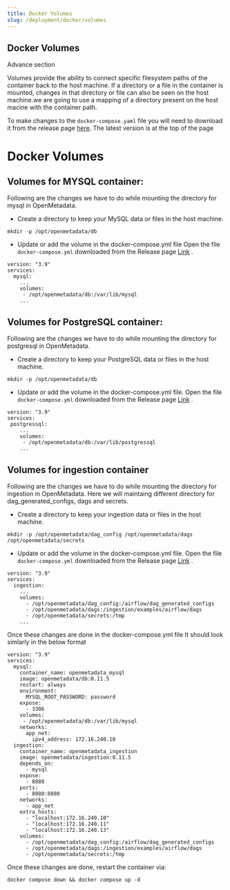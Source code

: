 ```yaml
---
title: Docker Volumes
slug: /deployment/docker/volumes
---
```

## Docker Volumes
Advance section


Volumes provide the ability to connect specific filesystem paths of the container back to the host machine. If a directory or a file in the container is mounted, changes in that directory  or file can also be seen on the host machine.we are going to use a mapping of a directory present on the host macine with the container path.

<Note>

To make changes to the `docker-compose.yaml` file you will need to download it from the release page [here](https://github.com/open-metadata/OpenMetadata/releases). The latest version is at the top of the page
</Note>

# Docker Volumes

## Volumes for MYSQL container:
Following are the changes we have to do while mounting the directory for mysql in OpenMetadata.
- Create a directory to keep your MySQL data or files in the host machine.
```commandline
mkdir -p /opt/openmetadata/db
```
- Update or add the volume in the docker-compose.yml file
Open the file `docker-compose.yml` downloaded from the Release page [Link](https://github.com/open-metadata/OpenMetadata/releases/download/0.11.5-release/docker-compose.yml) .

```commandline
version: "3.9"
services:
  mysql:
    ...
    volumes:
     - /opt/openmetadata/db:/var/lib/mysql
    ...
```
## Volumes for PostgreSQL container:
Following are the changes we have to do while mounting the directory for postgresql in OpenMetadata.
- Create a directory to keep your PostgreSQL data or files in the host machine.
```commandline
mkdir -p /opt/openmetadata/db
```
- Update or add the volume in the docker-compose.yml file.
Open the file `docker-compose.yml` downloaded from the Release page [Link](https://github.com/open-metadata/OpenMetadata/releases/download/0.11.5-release/docker-compose.yml) .

```commandline
version: "3.9"
services:
 postgressql:
    ...
    volumes:
     - /opt/openmetadata/db:/var/lib/postgressql
    ...
```

## Volumes for ingestion container
Following are the changes we have to do while mounting the directory for ingestion in OpenMetadata. Here we will maintaing different directory for dag_generated_configs, dags and secrets.
- Create a directory to keep your ingestion data or files in the host machine.
```commandline
mkdir -p /opt/openmetadata/dag_config /opt/openmetadata/dags /opt/openmetadata/secrets
```
- Update or add the volume in the docker-compose.yml file.
Open the file `docker-compose.yml` downloaded from the Release page [Link](https://github.com/open-metadata/OpenMetadata/releases/download/0.11.5-release/docker-compose.yml) .

```commandline
version: "3.9"
services:
  ingestion:
    ...
    volumes:
      - /opt/openmetadata/dag_config:/airflow/dag_generated_configs
      - /opt/openmetadata/dags:/ingestion/examples/airflow/dags
      - /opt/openmetadata/secrets:/tmp
    ...
```

Once these changes are done in the docker-compose.yml file It should look simlarly in the below format

```commandline
version: "3.9"
services:
  mysql:
    container_name: openmetadata_mysql
    image: openmetadata/db:0.11.5
    restart: always
    environment:
      MYSQL_ROOT_PASSWORD: password
    expose:
      - 3306
    volumes:
     - /opt/openmetadata/db:/var/lib/mysql
    networks:
      app_net:
        ipv4_address: 172.16.240.10
  ingestion:
    container_name: openmetadata_ingestion
    image: openmetadata/ingestion:0.11.5
    depends_on:
      - mysql
    expose:
      - 8080
    ports:
      - 8080:8080
    networks:
      - app_net
    extra_hosts:
      - "localhost:172.16.240.10"
      - "localhost:172.16.240.11"
      - "localhost:172.16.240.13"
    volumes:
      - /opt/openmetadata/dag_config:/airflow/dag_generated_configs
      - /opt/openmetadata/dags:/ingestion/examples/airflow/dags
      - /opt/openmetadata/secrets:/tmp
```

Once these changes are done, restart the container via:

```commandline
docker compose down && docker compose up -d
```

